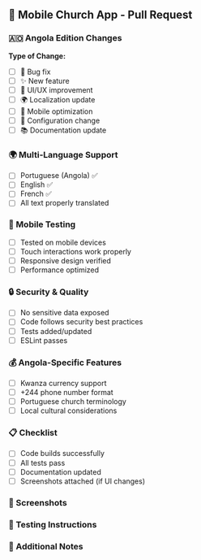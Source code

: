 ## 📱 Mobile Church App - Pull Request

### 🇦🇴 Angola Edition Changes

**Type of Change:**
- [ ] 🐛 Bug fix
- [ ] ✨ New feature
- [ ] 💄 UI/UX improvement
- [ ] 🌍 Localization update
- [ ] 📱 Mobile optimization
- [ ] 🔧 Configuration change
- [ ] 📚 Documentation update

### 🌍 Multi-Language Support
- [ ] Portuguese (Angola) ✅
- [ ] English ✅
- [ ] French ✅
- [ ] All text properly translated

### 📱 Mobile Testing
- [ ] Tested on mobile devices
- [ ] Touch interactions work properly
- [ ] Responsive design verified
- [ ] Performance optimized

### 🔒 Security & Quality
- [ ] No sensitive data exposed
- [ ] Code follows security best practices
- [ ] Tests added/updated
- [ ] ESLint passes

### 💰 Angola-Specific Features
- [ ] Kwanza currency support
- [ ] +244 phone number format
- [ ] Portuguese church terminology
- [ ] Local cultural considerations

### 📋 Checklist
- [ ] Code builds successfully
- [ ] All tests pass
- [ ] Documentation updated
- [ ] Screenshots attached (if UI changes)

### 📸 Screenshots
<!-- Add screenshots for UI changes -->

### 🧪 Testing Instructions
<!-- How to test these changes -->

### 📝 Additional Notes
<!-- Any additional information -->
